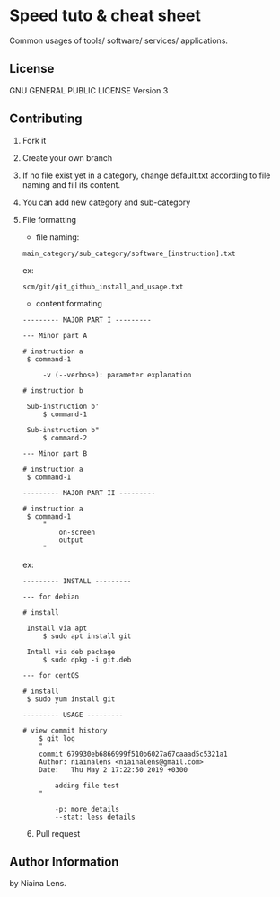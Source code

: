 # Speed tuto & cheat sheet

Common usages of tools/ software/ services/ applications.

## License

GNU GENERAL PUBLIC LICENSE Version 3

## Contributing

1. Fork it

2. Create your own branch

3. If no file exist yet in a category, change default.txt according to file naming and fill its content.

4. You can add new category and sub-category

5. File formatting

   - file naming: 

   ```
   main_category/sub_category/software_[instruction].txt
   ```

   ex:

   ```
   scm/git/git_github_install_and_usage.txt
   ```

   - content formating

   ```
   --------- MAJOR PART I ---------
   
   --- Minor part A
   
   # instruction a
   	$ command-1
       
       	-v (--verbose): parameter explanation
       	
   # instruction b
   	
   	Sub-instruction b'
   		$ command-1
   	
   	Sub-instruction b"
   		$ command-2
   
   --- Minor part B
   
   # instruction a
   	$ command-1
   
   --------- MAJOR PART II ---------
   
   # instruction a
   	$ command-1
   		"
   			on-screen
   			output
   		"
   
   ```

   ex:

   ```
   --------- INSTALL ---------
   
   --- for debian
   
   # install
   	
   	Install via apt
   		$ sudo apt install git
   	
   	Intall via deb package
   		$ sudo dpkg -i git.deb
   
   --- for centOS
   
   # install
   	$ sudo yum install git
   
   --------- USAGE ---------
   
   # view commit history
       $ git log
       "
       commit 679930eb6866999f510b6027a67caaad5c5321a1
       Author: niainalens <niainalens@gmail.com>
       Date:   Thu May 2 17:22:50 2019 +0300
   
           adding file test
       "
   
           -p: more details
           --stat: less details
   ```

   6. Pull request

## Author Information

by Niaina Lens.